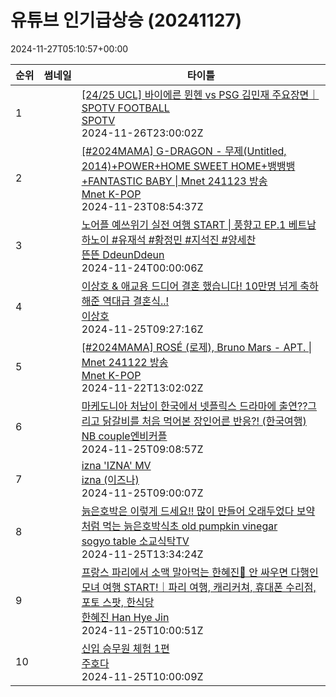 # 유튜브 인기급상승 (20241127)

2024-11-27T05:10:57+00:00
<table><thead><tr><th nowrap>순위</th><th nowrap>썸네일</th><th nowrap>타이틀</th></tr></thead><tbody><tr><td>1</td><td><img src="https://i.ytimg.com/vi/32BHPW-wjK8/default.jpg" alt="" /></td><td><a href="https://www.youtube.com/watch?v=32BHPW-wjK8" target="_blank">[24/25 UCL] 바이에른 뮌헨 vs PSG 김민재 주요장면｜SPOTV FOOTBALL</a><br /><a href="https://www.youtube.com/channel/UCtm_QoN2SIxwCE-59shX7Qg" target="_blank">SPOTV</a><br />2024-11-26T23:00:02Z</td></tr><tr><td>2</td><td><img src="https://i.ytimg.com/vi/Ox29z5Nf1Uk/default.jpg" alt="" /></td><td><a href="https://www.youtube.com/watch?v=Ox29z5Nf1Uk" target="_blank">[#2024MAMA] G-DRAGON - 무제(Untitled, 2014)+POWER+HOME SWEET HOME+뱅뱅뱅+FANTASTIC BABY | Mnet 241123 방송</a><br /><a href="https://www.youtube.com/channel/UCbD8EppRX3ZwJSou-TVo90A" target="_blank">Mnet K-POP</a><br />2024-11-23T08:54:37Z</td></tr><tr><td>3</td><td><img src="https://i.ytimg.com/vi/__Xa_RBAzZA/default.jpg" alt="" /></td><td><a href="https://www.youtube.com/watch?v=__Xa_RBAzZA" target="_blank">노어플 예쓰위기 실전 여행 START | 풍향고 EP.1 베트남 하노이 #유재석 #황정민 #지석진 #양세찬</a><br /><a href="https://www.youtube.com/channel/UCDNvRZRgvkBTUkQzFoT_8rA" target="_blank">뜬뜬 DdeunDdeun</a><br />2024-11-24T00:00:06Z</td></tr><tr><td>4</td><td><img src="https://i.ytimg.com/vi/Kv5tRpl6gyA/default.jpg" alt="" /></td><td><a href="https://www.youtube.com/watch?v=Kv5tRpl6gyA" target="_blank">이상호 & 애교용 드디어 결혼 했습니다! 10만명 넘게 축하해준 역대급 결혼식..!</a><br /><a href="https://www.youtube.com/channel/UCfIUuMA7U_jImP7oWfTe4Pw" target="_blank">이상호</a><br />2024-11-25T09:27:16Z</td></tr><tr><td>5</td><td><img src="https://i.ytimg.com/vi/dgGqD28J6aQ/default.jpg" alt="" /></td><td><a href="https://www.youtube.com/watch?v=dgGqD28J6aQ" target="_blank">[#2024MAMA] ROSÉ (로제), Bruno Mars - APT. | Mnet 241122 방송</a><br /><a href="https://www.youtube.com/channel/UCbD8EppRX3ZwJSou-TVo90A" target="_blank">Mnet K-POP</a><br />2024-11-22T13:02:02Z</td></tr><tr><td>6</td><td><img src="https://i.ytimg.com/vi/8H_OEqc1Q5s/default.jpg" alt="" /></td><td><a href="https://www.youtube.com/watch?v=8H_OEqc1Q5s" target="_blank">마케도니아 처남이 한국에서 넷플릭스 드라마에 출연??그리고 닭갈비를 처음 먹어본 장인어른 반응?! (한국여행)</a><br /><a href="https://www.youtube.com/channel/UCEHYQlrn01RoUMjC5ubcNHQ" target="_blank">NB couple엔비커플</a><br />2024-11-25T09:08:57Z</td></tr><tr><td>7</td><td><img src="https://i.ytimg.com/vi/d3mqW9wqqx0/default.jpg" alt="" /></td><td><a href="https://www.youtube.com/watch?v=d3mqW9wqqx0" target="_blank">izna 'IZNA' MV</a><br /><a href="https://www.youtube.com/channel/UCfbYNlxgLuKJXQZEhkMmaCQ" target="_blank">izna (이즈나)</a><br />2024-11-25T09:00:07Z</td></tr><tr><td>8</td><td><img src="https://i.ytimg.com/vi/nOqbpEPgKIs/default.jpg" alt="" /></td><td><a href="https://www.youtube.com/watch?v=nOqbpEPgKIs" target="_blank">늙은호박은 이렇게 드세요!! 많이 만들어 오래두었다 보약처럼 먹는 늙은호박식초 old pumpkin vinegar</a><br /><a href="https://www.youtube.com/channel/UCLItMtuFPIZ-Q0m_oOVwB2Q" target="_blank">sogyo table 소교식탁TV</a><br />2024-11-25T13:34:24Z</td></tr><tr><td>9</td><td><img src="https://i.ytimg.com/vi/t3LqvhZAxM8/default.jpg" alt="" /></td><td><a href="https://www.youtube.com/watch?v=t3LqvhZAxM8" target="_blank">프랑스 파리에서 소맥 말아먹는 한혜진🍻 안 싸우면 다행인 모녀 여행 START!｜파리 여행, 캐리커쳐, 휴대폰 수리점, 포토 스팟, 한식당</a><br /><a href="https://www.youtube.com/channel/UCkvh3vrWsoi_cd7HyiikzIQ" target="_blank">한혜진 Han Hye Jin</a><br />2024-11-25T10:00:51Z</td></tr><tr><td>10</td><td><img src="https://i.ytimg.com/vi/BoNMKs3qEvo/default.jpg" alt="" /></td><td><a href="https://www.youtube.com/watch?v=BoNMKs3qEvo" target="_blank">신입 승무원 체험 1편</a><br /><a href="https://www.youtube.com/channel/UCCFLyWRmaMeQ0f4ndIeChOw" target="_blank">주호다</a><br />2024-11-25T10:00:09Z</td></tr></tbody></table>